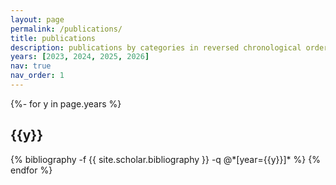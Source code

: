 ```yaml
---
layout: page
permalink: /publications/
title: publications
description: publications by categories in reversed chronological order. generated by jekyll-scholar.
years: [2023, 2024, 2025, 2026]
nav: true
nav_order: 1
---
```

<!-- _pages/publications.md -->
<div class="publications">

{%- for y in page.years %}
  <h2 class="year">{{y}}</h2>
  {% bibliography -f {{ site.scholar.bibliography }} -q @*[year={{y}}]* %}
{% endfor %}

</div>
